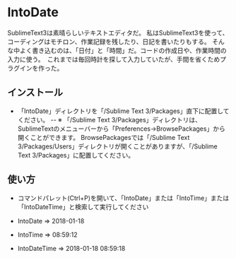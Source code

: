 
# IntoDate

SublimeText3は素晴らしいテキストエディタだ。 私はSublimeText3を使って、コーディングはモチロン、作業記録を残したり、日記を書いたりもする。
そんな中よく書き込むのは、「日付」と「時間」だ。コードの作成日や、作業時間の入力に使う。　これまでは毎回時計を探して入力していたが、手間を省くためプラグインを作った。


## インストール

- 「IntoDate」ディレクトリを「/Sublime Text 3/Packages」直下に配置してください。 
-- ※ 「/Sublime Text 3/Packages」ディレクトリは、SublimeTextのメニューバーから「Preferences->BrowsePackages」から開くことができます。 BrowsePackagesでは「/Sublime Text 3/Packages/Users」ディレクトリが開くことがありますが、「/Sublime Text 3/Packages」に配置してください。


## 使い方

- コマンドパレット(Ctrl+P)を開いて、「IntoDate」または「IntoTime」または「IntoDateTime」と検索して実行してください

- IntoDate => 2018-01-18
- IntoTime => 08:59:12
- IntoDateTime => 2018-01-18 08:59:18

